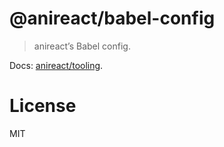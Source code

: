 # @anireact/babel-config

> anireact’s Babel config.

Docs: [anireact/tooling].

# License

MIT

[anireact/tooling]: https://github.com/anireact/tooling/blob/master/README.md
